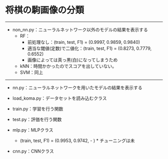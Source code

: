 # 将棋の駒画像の分類

___

- non_nn.py：ニューラルネットワーク以外のモデルの結果を表示する
	- RF：
		- 前処理なし：(train, test, F1) = (0.9997, 0.9859, 0.9840) 
		- 適当な閾値(定数)で二値化：(train, test, F1) = (0.8273, 0.7779, 0.6552) 
		* 画像によっては真っ黒(白)になってしまうため
	- kNN：時間かかったのでスコアを出していない。
	- SVM：同上

___


- nn.py：ニューラルネットワークを用いたモデルの結果を表示する

- load_koma.py：データセットを読み込むクラス
- train.py：学習を行う関数
- test.py：評価を行う関数

- mlp.py：MLPクラス
	- (train, test, F1) = (0.9953, 0.9742, - ) * チューニングは未

- cnn.py：CNNクラス
